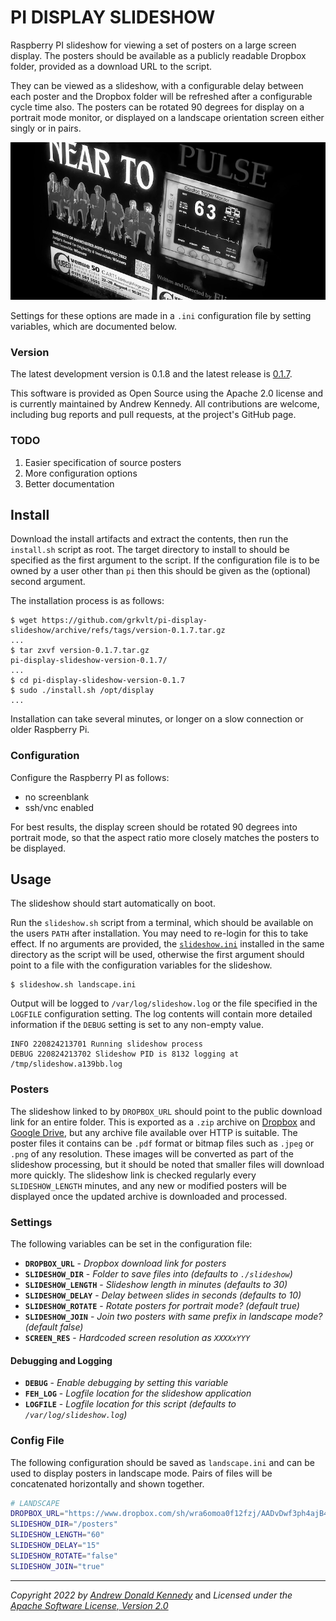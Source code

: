 PI DISPLAY SLIDESHOW
====================

Raspberry PI slideshow for viewing a set of posters on a large screen
display. The posters should be available as a publicly readable Dropbox
folder, provided as a download URL to the script.

They can be viewed as a slideshow, with a configurable delay between each
poster and the Dropbox folder will be refreshed after a configurable cycle
time also. The posters can be rotated 90 degrees for display on a portrait
mode monitor, or displayed on a landscape orientation screen either singly
or in pairs.

![posters on landscape screen](slideshow.png)

Settings for these options are made in a `.ini` configuration file by
setting variables, which are documented below.

### Version

The latest development version is 0.1.8 and the latest release is
[0.1.7](https://github.com/grkvlt/pi-display-slideshow/releases/tag/version-0.1.7).

This software is provided as Open Source using the Apache 2.0 license and
is currently maintained by Andrew Kennedy.  All contributions are welcome,
including bug reports and pull requests, at the project's GitHub page.

### TODO

1. Easier specification of source posters
2. More configuration options
3. Better documentation

## Install

Download the install artifacts and extract the contents, then run the
`install.sh` script as root. The target directory to install to should be
specified as the first argument to the script. If the configuration file
is to be owned by a user other than `pi` then this should be given as the
(optional) second argument.

The installation process is as follows:

```shell
$ wget https://github.com/grkvlt/pi-display-slideshow/archive/refs/tags/version-0.1.7.tar.gz
...
$ tar zxvf version-0.1.7.tar.gz
pi-display-slideshow-version-0.1.7/
...
$ cd pi-display-slideshow-version-0.1.7
$ sudo ./install.sh /opt/display
...
```

Installation can take several minutes, or longer on a slow connection or
older Raspberry Pi.

### Configuration

Configure the Raspberry PI as follows:

* no screenblank
* ssh/vnc enabled

For best results, the display screen should be rotated 90 degrees into
portrait mode, so that the aspect ratio more closely matches the posters to
be displayed.

## Usage

The slideshow should start automatically on boot.

Run the `slideshow.sh` script from a terminal, which should be
available on the users `PATH` after installation. You may need to
re-login for this to take effect. If no arguments are provided, the
[`slideshow.ini`](slideshow.ini) installed in the same directory
as the script will be used, otherwise the first argument should
point to a file with the configuration variables for the slideshow.

```shell
$ slideshow.sh landscape.ini
```

Output will be logged to `/var/log/slideshow.log` or the file specified in
the `LOGFILE` configuration setting. The log contents will contain more
detailed information if the `DEBUG` setting is set to any non-empty value.

```text
INFO 220824213701 Running slideshow process
DEBUG 220824213702 Slideshow PID is 8132 logging at /tmp/slideshow.a139bb.log
```

### Posters

The slideshow linked to by `DROPBOX_URL` should point to the public
download link for an entire folder.  This is exported as a `.zip` archive
on [Dropbox](https://dropbox.com/) and [Google
Drive](https://drive.google.com/), but any archive file available over HTTP
is suitable. The poster files it contains can be `.pdf` format or bitmap
files such as `.jpeg` or `.png` of any resolution. These images will be
converted as part of the slideshow processing, but it should be noted that
smaller files will download more quickly. The slideshow link is checked
regularly every `SLIDESHOW_LENGTH` minutes, and any new or modified posters
will be displayed once the updated archive is downloaded and processed.

### Settings

The following variables can be set in the configuration file:

- **`DROPBOX_URL`** - _Dropbox download link for posters_
- **`SLIDESHOW_DIR`** - _Folder to save files into (defaults to `./slideshow`)_
- **`SLIDESHOW_LENGTH`** - _Slideshow length in minutes (defaults to 30)_
- **`SLIDESHOW_DELAY`** - _Delay between slides in seconds (defaults to 10)_
- **`SLIDESHOW_ROTATE`** - _Rotate posters for portrait mode? (default true)_
- **`SLIDESHOW_JOIN`** - _Join two posters with same prefix in landscape mode? (default false)_
- **`SCREEN_RES`** - _Hardcoded screen resolution as `XXXXxYYY`_

#### Debugging and Logging

- **`DEBUG`** - _Enable debugging by setting this variable_
- **`FEH_LOG`** - _Logfile location for the slideshow application_
- **`LOGFILE`** - _Logfile location for this script (defaults to `/var/log/slideshow.log`)_

### Config File

The following configuration should be saved as `landscape.ini` and can be
used to display posters in landscape mode. Pairs of files will be
concatenated horizontally and shown together.

```bash
# LANDSCAPE
DROPBOX_URL="https://www.dropbox.com/sh/wra6omoa0f12fzj/AADvDwf3ph4ajB4QFrBMv3Qca"
SLIDESHOW_DIR="/posters"
SLIDESHOW_LENGTH="60"
SLIDESHOW_DELAY="15"
SLIDESHOW_ROTATE="false"
SLIDESHOW_JOIN="true"
```

---
_Copyright 2022 by [Andrew Donald Kennedy](mailto:andrew.international@gmail.com)_ and
_Licensed under the [Apache Software License, Version 2.0](http://www.apache.org/licenses/LICENSE-2.0)_
